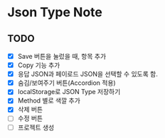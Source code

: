# Json Type Note

## TODO

- [x] Save 버튼을 눌렀을 때, 항목 추가
- [x] Copy 기능 추가
- [x] 응답 JSON과 페이로드 JSON을 선택할 수 있도록 함.
- [x] 숨김/보여주기 버튼(Accordion 적용)
- [x] localStorage로 JSON Type 저장하기
- [x] Method 별로 색깔 추가
- [x] 삭제 버튼
- [ ] 수정 버튼
- [ ] 프로젝트 생성

